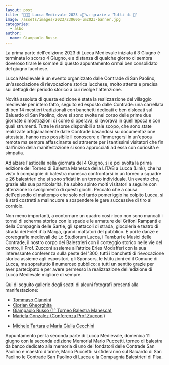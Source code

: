 ```yaml
---
layout: post
title: "🥁🎯📜 Lucca Medievale 2023 ⚔️🔨🪚: grazie a Tutti di 🫶"
image: /assets/images/2023/230606-lm2023-banner.jpg
categories:
  - albo
author:
  name: Giampaolo Russo
---
```


La prima parte dell'edizione 2023 di Lucca Medievale iniziata il 3 Giugno è terminata lo scorso 4 Giugno, e a distanza di qualche giorno ci sembra doveroso tirare le somme di questo appuntamento ormai ben consolidato del giugno lucchese.

<!-- more -->

Lucca Medievale è un evento organizzato dalle Contrade di San Paolino, un'associazione di rievocazione storica lucchese, molto attenta e precisa sui dettagli del periodo storico a cui rivolge l'attenzione.

Novità assoluta di questa edizione è stata la realizzazione del villaggio medievale per intero fatto, seguito ed esposto dalle Contrade: una carrellata di ben 14 mestieri tradizionali con banchetti dedicati e ben dislocati sul Baluardo di San Paolino, dove si sono svolte nel corso delle prime due giornate dimostrazioni di come si operava, si lavorava in quell'epoca e con quali strumenti. Tutte le risorse disponibili a tale scopo, che sono state realizzate artigianalmente dalle Contrade basandosi su documentazione attestata, hanno reso possibile il conoscere e l'immergersi in un'epoca remota ma sempre affascinante ed attraente per i tantissimi visitatori che fin dall'inizio della manifestazione si sono approcciati ad essa con curiosità e simpatia.

Ad alzare l'asticella nella giornata del 4 Giugno, si è poi svolta la prima edizione del Torneo di Balestra Manesca della LITAB a Lucca (Link), che ha visto 5 compagnie di balestra manesca confrontarsi in un torneo a squadre e 26 balestrieri che si sono sfidati in un torneo individuale. Un evento che, grazie alla sua particolarità, ha subito spinto molti visitatori a seguire con attenzione lo svolgimento di questi giochi. Peccato che a causa dell'episodio di maltempo che solo nel tardo pomeriggio ha colpito Lucca, si è stati costretti a malincuore a sospendere le gare successive di tiro al corniolo.

Non meno importanti, a contornare un quadro così ricco non sono mancati i tornei di scherma storica con le spade e le armature dei Grifoni Rampanti e della Compagnia delle Sartie, gli spettacoli di strada, giocoleria e teatro di strada dei Folet d'la Marga, grandi mattatori del pubblico. E poi le danze e coreografie medievali de Lo Studiorum Lucca, i Tamburi e Musici delle Contrade, il nostro corpo dei Balestrieri con il corteggio storico nelle vie del centro, il Prof. Zucconi assieme all’attrice Erles Modafferi con la sua interessante conferenza sulla peste del '300, tutti i banchetti di rievocazione storica assieme agli espositori, gli Sponsors, le Istituzioni ed il Comune di Lucca, ma soprattutto il numeroso pubblico: a tutti un sentito grazie per aver partecipato e per avere permesso la realizzazione dell'edizione di Lucca Medievale migliore di sempre.

Qui di seguito gallerie degli scatti di alcuni fotografi presenti alla manifestazione:

* [Tommaso Giannini](https://photos.app.goo.gl/bTf3Ke9ZiAGdY3Rx5)
* [Ciprian Gheorghita](https://photos.app.goo.gl/oi9SHtiaBSwL2KPA6)
* [Giampaolo Russo (1° Torneo Balestra Manesca)](https://photos.app.goo.gl/XHzBcVSdFcvt2uWh8)
* [Mariela Gonzalez (Conferenza Prof.Zucconi)](https://photos.app.goo.gl/mWHqhPzPiuEgiQXm9)
+ [Michele Tartara e Maria Giulia Cecchini](https://photos.app.goo.gl/nHxzFMqohj9n5dzd7)

Appuntamento per la seconda parte di Lucca Medievale, domenica 11 giugno con la seconda edizione Memorial Mario Puccetti, torneo di balestra da banco dedicato alla memoria di uno dei fondatori delle Contrade San Paolino e maestro d'arme, Mario Puccetti: si sfideranno sul Baluardo di San Paolino le Contrade San Paolino di Lucca e la Compagnia Balestrieri di Pisa.
